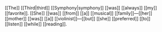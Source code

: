 [[The]] [[Third|third]] [[Symphony|symphony]] [[was]] [[always]] [[my]] [[favorite]]. [[She]] [[was]] [[from]] [[a]] [[musical]] [[family]]—[[her]] [[mother]] [[was]] [[a]] [[violinist]]—[[but]] [[she]] [[preferred]] [[to]] [[listen]] [[while]] [[reading]]. 